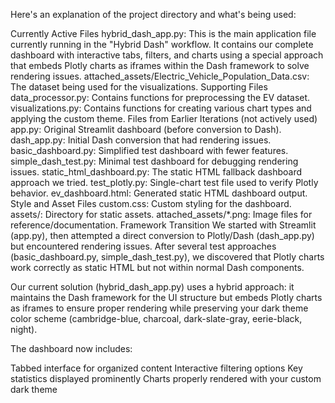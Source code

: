 Here's an explanation of the project directory and what's being used:

Currently Active Files
hybrid_dash_app.py: This is the main application file currently running in the "Hybrid Dash" workflow. It contains our complete dashboard with interactive tabs, filters, and charts using a special approach that embeds Plotly charts as iframes within the Dash framework to solve rendering issues.
attached_assets/Electric_Vehicle_Population_Data.csv: The dataset being used for the visualizations.
Supporting Files
data_processor.py: Contains functions for preprocessing the EV dataset.
visualizations.py: Contains functions for creating various chart types and applying the custom theme.
Files from Earlier Iterations (not actively used)
app.py: Original Streamlit dashboard (before conversion to Dash).
dash_app.py: Initial Dash conversion that had rendering issues.
basic_dashboard.py: Simplified test dashboard with fewer features.
simple_dash_test.py: Minimal test dashboard for debugging rendering issues.
static_html_dashboard.py: The static HTML fallback dashboard approach we tried.
test_plotly.py: Single-chart test file used to verify Plotly behavior.
ev_dashboard.html: Generated static HTML dashboard output.
Style and Asset Files
custom.css: Custom styling for the dashboard.
assets/: Directory for static assets.
attached_assets/*.png: Image files for reference/documentation.
Framework Transition
We started with Streamlit (app.py), then attempted a direct conversion to Plotly/Dash (dash_app.py) but encountered rendering issues. After several test approaches (basic_dashboard.py, simple_dash_test.py), we discovered that Plotly charts work correctly as static HTML but not within normal Dash components.

Our current solution (hybrid_dash_app.py) uses a hybrid approach: it maintains the Dash framework for the UI structure but embeds Plotly charts as iframes to ensure proper rendering while preserving your dark theme color scheme (cambridge-blue, charcoal, dark-slate-gray, eerie-black, night).

The dashboard now includes:

Tabbed interface for organized content
Interactive filtering options
Key statistics displayed prominently
Charts properly rendered with your custom dark theme
